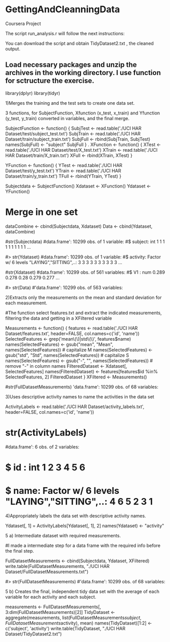 # GettingAndCleanningData
Coursera Project

The script run_analysis.r will follow the next instructions:

You can download the script and obtain TidyDataset2.txt , the cleaned output.

## Load necessary packages and unzip the archives in the working directory. I use function for sctructure the exercise.

library(dplyr)
library(tidyr)


1)Merges the training and the test sets to create one data set.

3 functions, for SubjectFunction, Xfunction (x_test, x_train) and Yfunction (y_test, y_train) converted in variables, and the final merge.

SubjectFunction <- function() {
  SubjTest <- read.table('./UCI HAR Dataset/test/subject_test.txt')
  SubjTrain <- read.table('./UCI HAR Dataset/train/subject_train.txt')
  SubjFull <- rbind(SubjTrain, SubjTest)
  names(SubjFull) <- "subject"
  SubjFull
}
.
XFunction <- function() {
  XTest <- read.table('./UCI HAR Dataset/test/X_test.txt')
  XTrain <- read.table('./UCI HAR Dataset/train/X_train.txt')
  XFull  <- rbind(XTrain, XTest)
}

YFunction <- function() {
  YTest <- read.table('./UCI HAR Dataset/test/y_test.txt')
  YTrain <- read.table('./UCI HAR Dataset/train/y_train.txt')
  TFull  <- rbind(YTrain, YTest)
}

Subjectdata <- SubjectFunction()
Xdataset <- XFunction()
Ydataset <- YFunction()

# Merge in one set
dataCombine <- cbind(Subjectdata, Xdataset)
Data <- cbind(Ydataset, dataCombine) 

#str(Subjectdata)
#data.frame':	10299 obs. of  1 variable:
#$ subject: int  1 1 1 1 1 1 1 1 1 1 ...
 
 #> str(Ydataset)
#data.frame':	10299 obs. of  1 variable:
 #$ activity: Factor w/ 6 levels "LAYING","SITTING",..: 3 3 3 3 3 3 3 3 3 3 ...
 
 #str(Xdataset)
 #data.frame':	10299 obs. of  561 variables:
 #$ V1  : num  0.289 0.278 0.28 0.279 0.277 ...
 
 #> str(Data)
#'data.frame':	10299 obs. of  563 variables:

2)Extracts only the measurements on the mean and standard deviation for each measurement.

#The function select features.txt and extract the indicated measurements, filtering the data and getting in a XFiltered variable

Measurements <- function() {
  features <- read.table('./UCI HAR Dataset/features.txt', header=FALSE, col.names=c('id', 'name'))
  SelectedFeatures <- grep('mean\\(\\)|std\\(\\)', features$name)
  names(SelectedFeatures) <- gsub("mean", "Mean", names(SelectedFeatures)) # capitalize M
  names(SelectedFeatures) <- gsub("std", "Std", names(SelectedFeatures)) # capitalize S
  names(SelectedFeatures) <- gsub("-", "", names(SelectedFeatures)) # remove "-" in column names 
  FilteredDataset <- Xdataset[, SelectedFeatures]
  names(FilteredDataset) <- features[features$id %in% SelectedFeatures, 2]
  FilteredDataset
}
XFiltered <- Measurements()

#str(FullDatasetMeasurements)
'data.frame':	10299 obs. of  68 variables:

3)Uses descriptive activity names to name the activities in the data set

ActivityLabels <- read.table('./UCI HAR Dataset/activity_labels.txt', header=FALSE, col.names=c('id', 'name'))

# str(ActivityLabels)
#data.frame':	6 obs. of  2 variables:
# $ id  : int  1 2 3 4 5 6
# $ name: Factor w/ 6 levels "LAYING","SITTING",..: 4 6 5 2 3 1

4)Appropriately labels the data set with descriptive activity names.

Ydataset[, 1] = ActivityLabels[Ydataset[, 1], 2]
names(Ydataset) <- "activity"

5 a) Intermediate dataset with required measurements.


#I made a intermediate step for a data frame with the required info before the final step.

FullDatasetMeasurements <- cbind(Subjectdata, Ydataset, XFiltered)
write.table(FullDatasetMeasurements, "./UCI HAR Dataset/FullDatasetMeasurements.txt")

#> str(FullDatasetMeasurements)
#'data.frame':	10299 obs. of  68 variables:

5 b) Creates the final, independent tidy data set with the average of each variable for each activity and each subject.

measurements <- FullDatasetMeasurements[, 3:dim(FullDatasetMeasurements)[2]]
TidyDataset <- aggregate(measurements, list(FullDatasetMeasurements$subject, FullDatasetMeasurements$activity), mean)
names(TidyDataset)[1:2] <- c('subject', 'activity')
write.table(TidyDataset, "./UCI HAR Dataset/TidyDataset2.txt")


